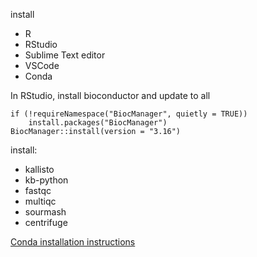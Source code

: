 install 

- R
- RStudio
- Sublime Text editor
- VSCode
- Conda


In RStudio, install bioconductor and update to all
```
if (!requireNamespace("BiocManager", quietly = TRUE))
    install.packages("BiocManager")
BiocManager::install(version = "3.16")
```
install:
- kallisto
- kb-python
- fastqc
- multiqc
- sourmash
- centrifuge


[Conda installation instructions](https://protocols.hostmicrobe.org/conda)